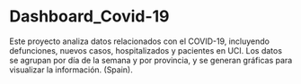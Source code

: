 # Dashboard_Covid-19
Este proyecto analiza datos relacionados con el COVID-19, incluyendo defunciones,  nuevos casos, hospitalizados y pacientes en UCI. Los datos se agrupan por día de la semana  y por provincia, y se generan gráficas para visualizar la información. (Spain).
